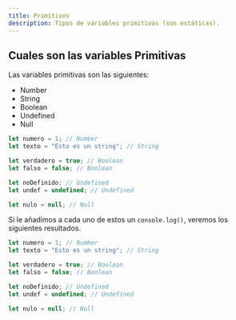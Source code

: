 ```yaml
---
title: Primitivos
description: Tipos de variables primitivas (son estáticas).
---
```


## Cuales son las variables Primitivas
Las variables  primitivas son las siguientes:
- Number
- String
- Boolean
- Undefined
- Null

```js title="02-primitivos.js"
let numero = 1; // Number
let texto = "Esto es un string"; // String

let verdadero = true; // Boolean
let falso = false; // Boolean

let noDefinido; // Undefined
let undef = undefined; // Undefined

let nulo = null; // Null
```

Si le añadimos a cada uno de estos un `console.log()`, veremos los siguientes resultados.

```js title="02-primitivos.js (+ console.log)"
let numero = 1; // Number
let texto = "Esto es un string"; // String

let verdadero = true; // Boolean
let falso = false; // Boolean

let noDefinido; // Undefined
let undef = undefined; // Undefined

let nulo = null; // Null

```